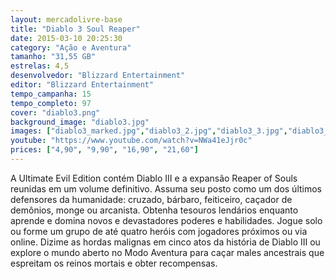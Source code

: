 ```yaml
---
layout: mercadolivre-base
title: "Diablo 3 Soul Reaper"
date: 2015-03-10 20:25:30
category: "Ação e Aventura"
tamanho: "31,55 GB"
estrelas: 4,5
desenvolvedor: "Blizzard Entertainment"
editor: "Blizzard Entertainment"
tempo_campanha: 15
tempo_completo: 97
cover: "diablo3.png"
background_image: "diablo3.jpg"
images: ["diablo3_marked.jpg","diablo3_2.jpg","diablo3_3.jpg","diablo3_4.jpg"]
youtube: "https://www.youtube.com/watch?v=NWa41eJjr0c"
prices: ["4,90", "9,90", "16,90", "21,60"]
---
```


A Ultimate Evil Edition contém Diablo III e a expansão Reaper of Souls reunidas em um volume definitivo. Assuma seu posto como um dos últimos defensores da humanidade: cruzado, bárbaro, feiticeiro, caçador de demônios, monge ou arcanista. Obtenha tesouros lendários enquanto aprende e domina novos e devastadores poderes e habilidades. Jogue solo ou forme um grupo de até quatro heróis com jogadores próximos ou via online. Dizime as hordas malignas em cinco atos da história de Diablo III ou explore o mundo aberto no Modo Aventura para caçar males ancestrais que espreitam os reinos mortais e obter recompensas.
